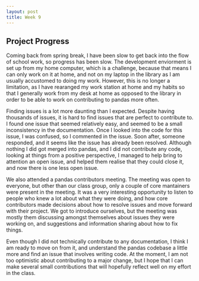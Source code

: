 ```yaml
---
layout: post
title: Week 9 
---
```


## Project Progress
Coming back from spring break, I have been slow to get back into the flow of school work, so progress has been slow. The development enviorment is set up from my home computer, which is a challenge, because that means I can only work on it at home, and not on my laptop in the library as I am usually accustomed to doing my work. However, this is no longer a limitation, as I have rearanged my work station at home and my habits so that I generally work from my desk at home as opposed to the library in order to be able to work on contributing to pandas more often.

<!--more-->
Finding issues is a lot more daunting than I expected. Despite having thousands of issues, it is hard to find issues that are perfect to contribute to. I found one issue that seemed relatively easy, and seemed to be a small inconsistency in the documentation. Once I looked into the code for this issue, I was confused, so I commented in the issue. Soon after, someone responded, and it seems like the issue has already been resolved. Although nothing I did got merged into pandas, and I did not contribute any code, looking at things from a positive perspective, I managed to help bring to attention an open issue, and helped them realise that they could close it, and now there is one less open issue.

We also attended a pandas contributors meeting. The meeting was open to everyone, but other than our class group, only a couple of core mantainers were present in the meeting. It was a very interesting opportunity to listen to people who knew a lot about what they were doing, and how core contributors made decisions about how to resolve issues and move forward with their project. We got to introduce ourselves, but the meeting was mostly them discussing amongst themselves about issues they were working on, and suggestions and information sharing about how to fix things. 

Even though I did not technically contribute to any documentation, I think I am ready to move on from it, and understand the pandas codebase a little more and find an issue that involves writing code. At the moment, I am not too optimistic about contributing to a major change, but I hope that I can make several small contributions that will hopefully reflect well on my effort in the class.